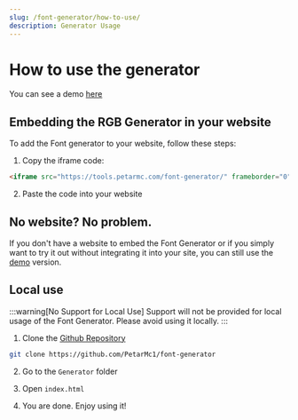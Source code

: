 ```yaml
---
slug: /font-generator/how-to-use/
description: Generator Usage
---
```


# How to use the generator

You can see a demo [here](https://tools.petarmc.com/font-generator/)



## Embedding the RGB Generator in your website
To add the Font generator to your website, follow these steps:

1. Copy the iframe code:
```html
<iframe src="https://tools.petarmc.com/font-generator/" frameborder="0"></iframe>
```
2. Paste the code into your website

## No website? No problem.
If you don't have a website to embed the Font Generator or if you simply want to try it out without integrating it into your site, you can still use the [demo](https://tools.petarmc.com/font-generator/) version.

## Local use

:::warning[No Support for Local Use]
Support will not be provided for local usage of the Font Generator. Please avoid using it locally.
:::

1. Clone the [Github Repository](https://github.com/PetarMc1/font-generator)
```bash
git clone https://github.com/PetarMc1/font-generator
```

2. Go to the `Generator` folder

3. Open `index.html`

4. You are done. Enjoy using it!


